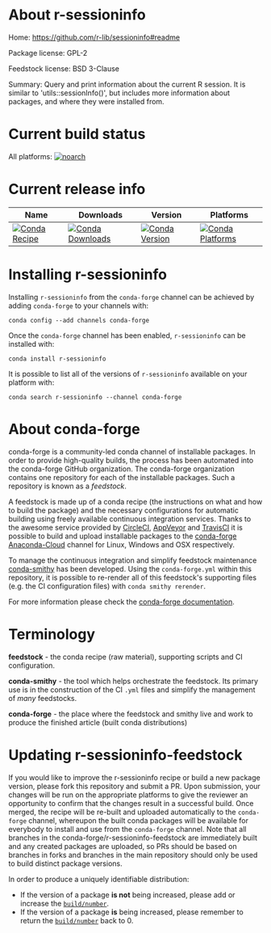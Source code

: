 About r-sessioninfo
===================

Home: https://github.com/r-lib/sessioninfo#readme

Package license: GPL-2

Feedstock license: BSD 3-Clause

Summary: Query and print information about the current R session. It is similar to 'utils::sessionInfo()', but includes more information about packages, and where they were installed from.



Current build status
====================

All platforms:
[![noarch](https://img.shields.io/circleci/project/github/conda-forge/r-sessioninfo-feedstock/master.svg?label=noarch)](https://circleci.com/gh/conda-forge/r-sessioninfo-feedstock)

Current release info
====================

| Name | Downloads | Version | Platforms |
| --- | --- | --- | --- |
| [![Conda Recipe](https://img.shields.io/badge/recipe-r--sessioninfo-green.svg)](https://anaconda.org/conda-forge/r-sessioninfo) | [![Conda Downloads](https://img.shields.io/conda/dn/conda-forge/r-sessioninfo.svg)](https://anaconda.org/conda-forge/r-sessioninfo) | [![Conda Version](https://img.shields.io/conda/vn/conda-forge/r-sessioninfo.svg)](https://anaconda.org/conda-forge/r-sessioninfo) | [![Conda Platforms](https://img.shields.io/conda/pn/conda-forge/r-sessioninfo.svg)](https://anaconda.org/conda-forge/r-sessioninfo) |

Installing r-sessioninfo
========================

Installing `r-sessioninfo` from the `conda-forge` channel can be achieved by adding `conda-forge` to your channels with:

```
conda config --add channels conda-forge
```

Once the `conda-forge` channel has been enabled, `r-sessioninfo` can be installed with:

```
conda install r-sessioninfo
```

It is possible to list all of the versions of `r-sessioninfo` available on your platform with:

```
conda search r-sessioninfo --channel conda-forge
```


About conda-forge
=================

conda-forge is a community-led conda channel of installable packages.
In order to provide high-quality builds, the process has been automated into the
conda-forge GitHub organization. The conda-forge organization contains one repository
for each of the installable packages. Such a repository is known as a *feedstock*.

A feedstock is made up of a conda recipe (the instructions on what and how to build
the package) and the necessary configurations for automatic building using freely
available continuous integration services. Thanks to the awesome service provided by
[CircleCI](https://circleci.com/), [AppVeyor](https://www.appveyor.com/)
and [TravisCI](https://travis-ci.org/) it is possible to build and upload installable
packages to the [conda-forge](https://anaconda.org/conda-forge)
[Anaconda-Cloud](https://anaconda.org/) channel for Linux, Windows and OSX respectively.

To manage the continuous integration and simplify feedstock maintenance
[conda-smithy](https://github.com/conda-forge/conda-smithy) has been developed.
Using the ``conda-forge.yml`` within this repository, it is possible to re-render all of
this feedstock's supporting files (e.g. the CI configuration files) with ``conda smithy rerender``.

For more information please check the [conda-forge documentation](https://conda-forge.org/docs/).

Terminology
===========

**feedstock** - the conda recipe (raw material), supporting scripts and CI configuration.

**conda-smithy** - the tool which helps orchestrate the feedstock.
                   Its primary use is in the construction of the CI ``.yml`` files
                   and simplify the management of *many* feedstocks.

**conda-forge** - the place where the feedstock and smithy live and work to
                  produce the finished article (built conda distributions)


Updating r-sessioninfo-feedstock
================================

If you would like to improve the r-sessioninfo recipe or build a new
package version, please fork this repository and submit a PR. Upon submission,
your changes will be run on the appropriate platforms to give the reviewer an
opportunity to confirm that the changes result in a successful build. Once
merged, the recipe will be re-built and uploaded automatically to the
`conda-forge` channel, whereupon the built conda packages will be available for
everybody to install and use from the `conda-forge` channel.
Note that all branches in the conda-forge/r-sessioninfo-feedstock are
immediately built and any created packages are uploaded, so PRs should be based
on branches in forks and branches in the main repository should only be used to
build distinct package versions.

In order to produce a uniquely identifiable distribution:
 * If the version of a package **is not** being increased, please add or increase
   the [``build/number``](https://conda.io/docs/user-guide/tasks/build-packages/define-metadata.html#build-number-and-string).
 * If the version of a package **is** being increased, please remember to return
   the [``build/number``](https://conda.io/docs/user-guide/tasks/build-packages/define-metadata.html#build-number-and-string)
   back to 0.
